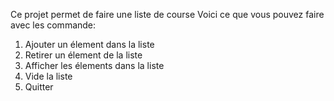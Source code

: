 Ce projet permet de faire une liste de course
Voici ce que vous pouvez faire avec les commande:
1. Ajouter un élement dans la liste
2. Retirer un élement de la liste
3. Afficher les élements dans la liste
4. Vide la liste
5. Quitter
